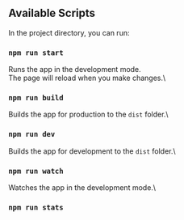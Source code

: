 ## Available Scripts

In the project directory, you can run:

### `npm run start`

Runs the app in the development mode.\
The page will reload when you make changes.\

### `npm run build`

Builds the app for production to the `dist` folder.\

### `npm run dev`

Builds the app for development to the `dist` folder.\

### `npm run watch`

Watches the app in the development mode.\

### `npm run stats`